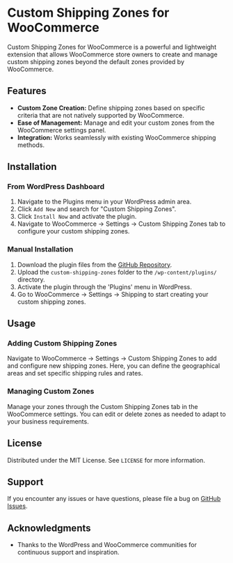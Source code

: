 # Custom Shipping Zones for WooCommerce

Custom Shipping Zones for WooCommerce is a powerful and lightweight extension that allows WooCommerce store owners to create and manage custom shipping zones beyond the default zones provided by WooCommerce.

## Features

- **Custom Zone Creation:** Define shipping zones based on specific criteria that are not natively supported by WooCommerce.
- **Ease of Management:** Manage and edit your custom zones from the WooCommerce settings panel.
- **Integration:** Works seamlessly with existing WooCommerce shipping methods.

## Installation

### From WordPress Dashboard

1. Navigate to the Plugins menu in your WordPress admin area.
2. Click `Add New` and search for "Custom Shipping Zones".
3. Click `Install Now` and activate the plugin.
4. Navigate to WooCommerce → Settings → Custom Shipping Zones tab to configure your custom shipping zones.

### Manual Installation

1. Download the plugin files from the [GitHub Repository](https://github.com/amElnagdy/custom-shipping-zones).
2. Upload the `custom-shipping-zones` folder to the `/wp-content/plugins/` directory.
3. Activate the plugin through the 'Plugins' menu in WordPress.
4. Go to WooCommerce → Settings → Shipping to start creating your custom shipping zones.

## Usage

### Adding Custom Shipping Zones

Navigate to WooCommerce → Settings → Custom Shipping Zones to add and configure new shipping zones. Here, you can define the geographical areas and set specific shipping rules and rates.

### Managing Custom Zones

Manage your zones through the Custom Shipping Zones tab in the WooCommerce settings. You can edit or delete zones as needed to adapt to your business requirements.

## License

Distributed under the MIT License. See `LICENSE` for more information.

## Support

If you encounter any issues or have questions, please file a bug on [GitHub Issues](https://github.com/amElnagdy/custom-shipping-zones/issues).

## Acknowledgments

- Thanks to the WordPress and WooCommerce communities for continuous support and inspiration.
